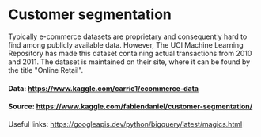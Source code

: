 # Customer segmentation
Typically e-commerce datasets are proprietary and consequently hard to find among publicly available data. However, The UCI Machine Learning Repository has made this dataset containing actual transactions from 2010 and 2011. 
The dataset is maintained on their site, where it can be found by the title "Online Retail".

#### Data: https://www.kaggle.com/carrie1/ecommerce-data

#### Source: https://www.kaggle.com/fabiendaniel/customer-segmentation/ 
Useful links:
https://googleapis.dev/python/bigquery/latest/magics.html
